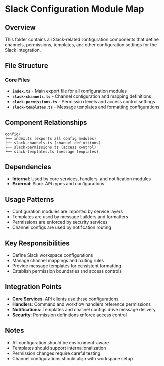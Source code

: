 # Slack Configuration Module Map

## Overview
This folder contains all Slack-related configuration components that define channels, permissions, templates, and other configuration settings for the Slack integration.

## File Structure

### Core Files
- **`index.ts`** - Main export file for all configuration modules
- **`slack-channels.ts`** - Channel configuration and mapping definitions
- **`slack-permissions.ts`** - Permission levels and access control settings
- **`slack-templates.ts`** - Message templates and formatting configurations

## Component Relationships

```
config/
├── index.ts (exports all config modules)
├── slack-channels.ts (channel definitions)
├── slack-permissions.ts (access control)
└── slack-templates.ts (message templates)
```

## Dependencies
- **Internal**: Used by core services, handlers, and notification modules
- **External**: Slack API types and configurations

## Usage Patterns
- Configuration modules are imported by service layers
- Templates are used by message builders and formatters
- Permissions are enforced by security services
- Channel configs are used by notification routing

## Key Responsibilities
- Define Slack workspace configurations
- Manage channel mappings and routing rules
- Provide message templates for consistent formatting
- Establish permission boundaries and access controls

## Integration Points
- **Core Services**: API clients use these configurations
- **Handlers**: Command and workflow handlers reference permissions
- **Notifications**: Templates and channel configs drive message delivery
- **Security**: Permission definitions enforce access control

## Notes
- All configuration should be environment-aware
- Templates should support internationalization
- Permission changes require careful testing
- Channel configurations should align with workspace setup
